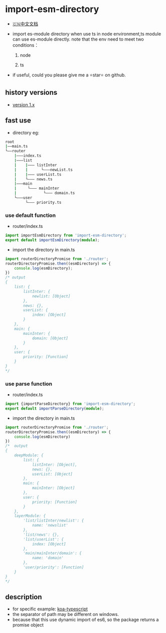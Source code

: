 # import-esm-directory

* [🇨🇳中文文档](https://github.com/pomelott/import-esm-directory/blob/master/CHINESE.md)
* import es-module directory when use ts in node environment,ts module can use es-module directly. note that the env need to meet two conditions：

	1. node

	2. ts

* if useful, could you please give me a ⭐️star⭐ on github.

## history versions

* [version 1.x](https://github.com/pomelott/import-esm-directory/blob/master/v1.md)

## fast use

* directory eg:

```bash
root
|——main.ts
└——router
    |———index.ts
    |———list
    |    |——— listInter
    |    |      └———newList.ts
    |    |——— userList.ts
    |    └——— news.ts
    |———main
    |     └——— mainInter
    |            └——— domain.ts
    └———user
         └——— priority.ts
```

### use default function

* router/index.ts

```ts
import importEsmDirectory from 'import-esm-directory';
export default importEsmDirectory(module);
```

* import the directory in main.ts

```ts
import routerDirectoryPromise from './router';
routerDirectoryPromise.then((esmDirectory) => {
    console.log(esmDirectory);
})
/* output
{
	list: {
		listInter: {
			newlist: [Object]
		},
		news: {},
		userList: {
			index: [Object]
		}
	},
	main: {
		mainInter: {
			domain: [Object]
		}
	},
	user: {
		priority: [Function]
	}
}
*/
```

### use parse function

* router/index.ts

```ts
import {importParseDirectory} from 'import-esm-directory';
export default importParseDirectory(module);
```

* import the directory in main.ts

```ts
import routerDirectoryPromise from './router';
routerDirectoryPromise.then((esmDirectory) => {
    console.log(esmDirectory)
})
/*  output
{
	deepModule: {
		list: {
			listInter: [Object],
			news: {},
			userList: [Object]
		},
		main: {
			mainInter: [Object]
		},
		user: {
			priority: [Function]
		}
	},
	layerModule: {
		'list/listInter/newlist': {
			name: 'newslist'
		},
		'list/news': {},
		'list/userList': {
			index: [Object]
		},
		'main/mainInter/domain': {
			name: 'domain'
		},
		'user/priority': [Function]
	}
}
*/
```

## description

* for specific example: [koa-typescript](https://github.com/pomelott/koa-typescript)
* the separator of path may be different on windows.
* because that this use dynamic import of es6, so the package returns a promise object
